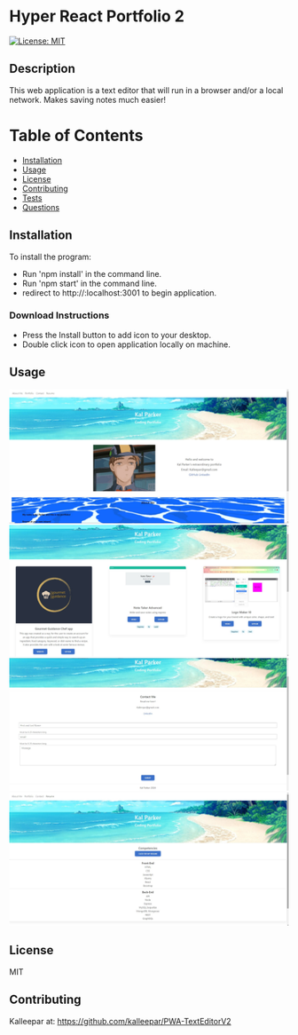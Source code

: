 # Hyper React Portfolio 2

[![License: MIT](https://img.shields.io/badge/License-MIT-yellow.svg)](https://opensource.org/licenses/MIT)

## Description
This web application is a text editor that will run in a browser and/or a local network. Makes saving notes much easier!

# Table of Contents 
* [Installation](##-Installation)
* [Usage](##-Usage)
* [License](##-Installation)
* [Contributing](##-Contributing)
* [Tests](##-Tests)
* [Questions](##-Contact-Information)

  
## Installation
To install the program:
* Run 'npm install' in the command line.
* Run 'npm start' in the command line.
* redirect to http://:localhost:3001 to begin application.
### Download Instructions
* Press the Install button to add icon to your desktop.
* Double click icon to open application locally on machine.

## Usage
![Alt text](https://github.com/kalleepar/HyperReactPortfolio2/blob/main/src/assets/portfolioSample1.jpg)
![Alt text](https://github.com/kalleepar/HyperReactPortfolio2/blob/main/src/assets/portfolioSample2.jpg)
![Alt text](https://github.com/kalleepar/HyperReactPortfolio2/blob/main/src/assets/portfolioSample3.jpg)
![Alt text](https://github.com/kalleepar/HyperReactPortfolio2/blob/main/src/assets/portfolioSample4.jpg)

## License 
MIT

## Contributing 
Kalleepar at:
https://github.com/kalleepar/PWA-TextEditorV2